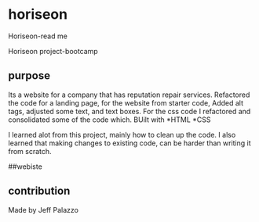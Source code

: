 # horiseon


Horiseon-read me 

Horiseon project-bootcamp
## purpose
 Its a website for a company that has reputation repair services. 
Refactored  the code for a landing page, for the website from starter code, Added alt tags, adjusted some text, and text boxes.
For the css code I refactored and consolidated some of the code which.
BUilt with 
*HTML
*CSS

I learned alot from this project, mainly how to clean up the code. I also learned that making changes to existing code, can be harder than writing it from scratch.

##webiste

## contribution 
Made by Jeff Palazzo
